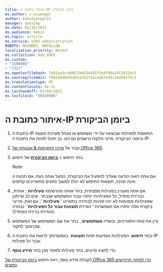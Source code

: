 ```yaml
---
title: איתור כתובת ה-IP ביומן הביקורת
ms.author: v-aiyengar
author: AshaIyengar21
manager: dansimp
ms.date: 02/26/2021
ms.audience: Admin
ms.topic: article
ms.service: o365-administration
ROBOTS: NOINDEX, NOFOLLOW
localization_priority: Normal
ms.collection: Adm_O365
ms.custom:
- "3100005"
- "7327"
ms.openlocfilehash: 7a01aa3cc0d875e6534435f3e8f90a24f2832dc3
ms.sourcegitcommit: f4ba304b92ed01e35273ecda67e9dc3ad9d475c1
ms.translationtype: MT
ms.contentlocale: he-IL
ms.lasthandoff: 03/04/2021
ms.locfileid: "50429506"
---
```

# <a name="find-the-ip-address-in-audit-log"></a>איתור כתובת ה-IP ביומן הביקורת

1. כתובת ה-IP התואמת לפעילות שבוצעה על-ידי משתמש או מנהל מערכת מוצגת ביומני הביקורת. פרטי הלקוח נרשמים גם הם. כך תוכל לזהות את כתובת ה-IP:

1. עבור אל [מרכז התאימות & אבטחה של Office 365](https://go.microsoft.com/fwlink/p/?linkid=2077143).
1. בחר חיפוש  >  **[ביומן הביקורת](https://go.microsoft.com/fwlink/?linkid=2103759)** של חיפוש.
    > [!NOTE]
    > אם אתה רואה הודעה שעליך להפעיל את הביקורת, הפעל אותה כעת. אם תכונה זו אינה זמינה, תוצאות החיפוש לא יוכלו למשוך נתונים מתאריכים קודמים.
1. אם אתה מעוניין בפעילות ספציפית, בחר אותה מהרשימה **פעילויות** ; אחרת, כברירת מחדל, כל הפעילויות יוחזרו עבור המשתמש שנבחר. שים לב שייתכן שפעילויות מסוימות לא יהיו זמינות לבחירה בתפריט ' **פעילויות** '; עם זאת, פריטי ביקורת אלה יוחזרו אם האפשרות ' הגדרת **תוצאות עבור כל הפעילויות** ' נבחרה (הגדרת ברירת המחדל).
1. ציין את טווח התאריכים, ובשדה **משתמשים** , בחר את שם המשתמש של המשתמש שברצונך לחקור.
1. בחר **חיפוש**. הפעילויות מופיעות תחת **תוצאות**. באפשרותך לראות את כתובת ה-IP עבור כל פעילות.
1. כדי להציג פרטים, בחר פעילות ולאחר מכן בחר **מידע נוסף**.

לקבלת מידע נוסף, ראה חיפוש [ביומן הביקורת של Office 365 כדי לפתור תרחישים נפוצים](https://go.microsoft.com/fwlink/?linkid=2103944).